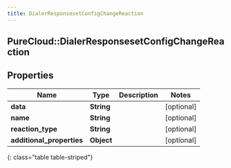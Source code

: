 ```yaml
---
title: DialerResponsesetConfigChangeReaction
---
```

## PureCloud::DialerResponsesetConfigChangeReaction

## Properties

|Name | Type | Description | Notes|
|------------ | ------------- | ------------- | -------------|
| **data** | **String** |  | [optional] |
| **name** | **String** |  | [optional] |
| **reaction_type** | **String** |  | [optional] |
| **additional_properties** | **Object** |  | [optional] |
{: class="table table-striped"}


